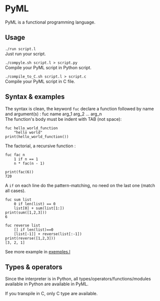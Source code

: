 # PyML

PyML is a functional programming language.

## Usage

`./run script.l`  
Just run your script.

`./compyle.sh script.l > script.py`  
Compile your PyML script in Python script.

`./compile_to_C.sh script.l > script.c`  
Compile your PyML script in C file.


## Syntax & examples

The syntax is clean, the keyword `fuc` declare a function followed by name and argument(s) :
fuc <lt>name<gt> arg_1 arg_2 ... arg_n  
The function's body must be indent with TAB (not space):

    fuc hello_world_function  
        "hello world"  
    print(hello_world_function())

The factorial, a recursive function :

    fuc fac n
        1 if n == 1 
        n * fac(n - 1)

    print(fac(6))
    720

A `if` on each line do the pattern-matching, no need on the last one (match all cases).

    fuc sum list
        0 if len(list) == 0
        list[0] + sum(list[1:])  
    print(sum([1,2,3]))
    6

    fuc reverse list
        [] if len(list)==0
        [list[-1]] + reverse(list[:-1])   
    print(reverse([1,2,3]))
    [3, 2, 1]

See more example in [exemples.l](exemples.l)

## Types & operators

Since the interpreter is in Python, all types/operators/functions/modules available in Python are available in PyML.

If you transpile in C, only C type are available.

